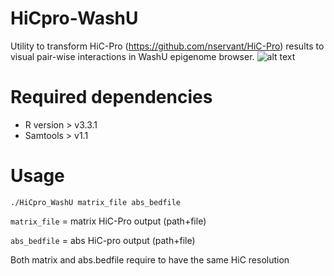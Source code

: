 # HiCpro-WashU
Utility to transform HiC-Pro (https://github.com/nservant/HiC-Pro) results to visual pair-wise interactions in WashU epigenome browser. 
![alt text](https://xespes10.u.hpc.mssm.edu/images/schematicview.jpg)
# Required dependencies

- R version > v3.3.1
- Samtools > v1.1
# Usage 

```./HiCpro_WashU matrix_file abs_bedfile```

```matrix_file``` =  matrix HiC-Pro output (path+file) 

```abs_bedfile``` = abs HiC-pro output (path+file) 

Both matrix and abs.bedfile require to have the same HiC resolution


